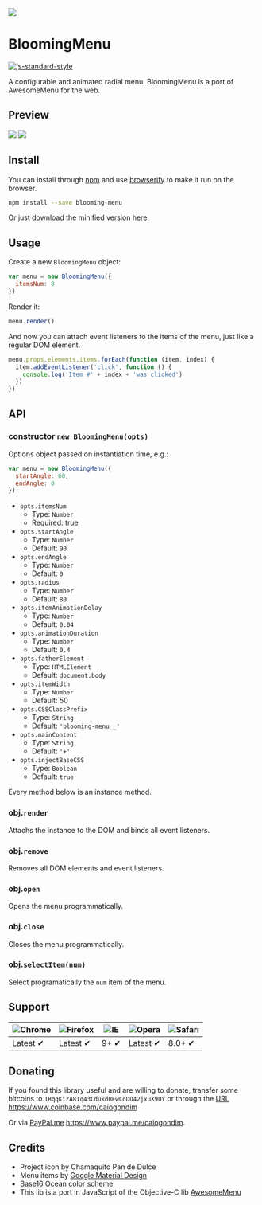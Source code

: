 <img src="http://rawgit.com/caiogondim/blooming-menu/master/logo/logo.svg">

# BloomingMenu
[![js-standard-style](https://img.shields.io/badge/code%20style-standard-brightgreen.svg?style=flat)](https://github.com/feross/standard)

A configurable and animated radial menu.
BloomingMenu is a port of AwesomeMenu for the web.


## Preview

<img src="http://rawgit.com/caiogondim/blooming-menu/master/gif-preview/center.gif">
<img src="http://rawgit.com/caiogondim/blooming-menu/master/gif-preview/bottom-left.gif">


## Install

You can install through [npm](//npmjs.com) and use [browserify](//browserify.org) to make it run on the browser.
```bash
npm install --save blooming-menu
```

Or just download the minified version
[here](https://raw.githubusercontent.com/caiogondim/blooming-menu/master/build/blooming-menu.min.js).


## Usage

Create a new `BloomingMenu` object:
```js
var menu = new BloomingMenu({
  itemsNum: 8
})
```

Render it:
```js
menu.render()
```

And now you can attach event listeners to the items of the menu, just
like a regular DOM element.
```js
menu.props.elements.items.forEach(function (item, index) {
  item.addEventListener('click', function () {
    console.log('Item #' + index + 'was clicked')
  })
})
```

## API

### constructor `new BloomingMenu(opts)`

Options object passed on instantiation time, e.g.:
```js
var menu = new BloomingMenu({
  startAngle: 60,
  endAngle: 0
})
```

- `opts.itemsNum`
  - Type: `Number`
  - Required: true
- `opts.startAngle`
  - Type: `Number`
  - Default: `90`
- `opts.endAngle`
  - Type: `Number`
  - Default: `0`
- `opts.radius`
  - Type: `Number`
  - Default: `80`
- `opts.itemAnimationDelay`
  - Type: `Number`
  - Default: `0.04`
- `opts.animationDuration`
  - Type: `Number`
  - Default: `0.4`
- `opts.fatherElement`
  - Type: `HTMLElement`
  - Default: `document.body`
- `opts.itemWidth`
  - Type: `Number`
  - Default: 50
- `opts.CSSClassPrefix`
  - Type: `String`
  - Default: `'blooming-menu__'`
- `opts.mainContent`
  - Type: `String`
  - Default: `'+'`
- `opts.injectBaseCSS`
  - Type: `Boolean`
  - Default: `true`


Every method below is an instance method.

### obj.`render`

Attachs the instance to the DOM and binds all event listeners.

### obj.`remove`

Removes all DOM elements and event listeners.

### obj.`open`

Opens the menu programmatically.

### obj.`close`

Closes the menu programmatically.

### obj.`selectItem(num)`

Select programatically the `num` item of the menu.


## Support

![Chrome](https://raw.github.com/alrra/browser-logos/master/chrome/chrome_48x48.png) | ![Firefox](https://raw.github.com/alrra/browser-logos/master/firefox/firefox_48x48.png) | ![IE](https://raw.github.com/alrra/browser-logos/master/internet-explorer/internet-explorer_48x48.png) | ![Opera](https://raw.github.com/alrra/browser-logos/master/opera/opera_48x48.png) | ![Safari](https://raw.github.com/alrra/browser-logos/master/safari/safari_48x48.png)
--- | --- | --- | --- | --- |
Latest ✔ | Latest ✔ | 9+ ✔ | Latest ✔ | 8.0+ ✔ |

## Donating

If you found this library useful and are willing to donate, transfer some
bitcoins to `1BqqKiZA8Tq43CdukdBEwCdDD42jxuX9UY` or through the
[URL](https://www.coinbase.com/caiogondim) https://www.coinbase.com/caiogondim

Or via [PayPal.me](https://www.paypal.me/caiogondim) https://www.paypal.me/caiogondim.

## Credits
- Project icon by Chamaquito Pan de Dulce
- Menu items by [Google Material Design](https://github.com/google/material-design-icons)
- [Base16](https://github.com/chriskempson/base16) Ocean color scheme
- This lib is a port in JavaScript of the Objective-C lib [AwesomeMenu](https://github.com/levey/AwesomeMenu)
